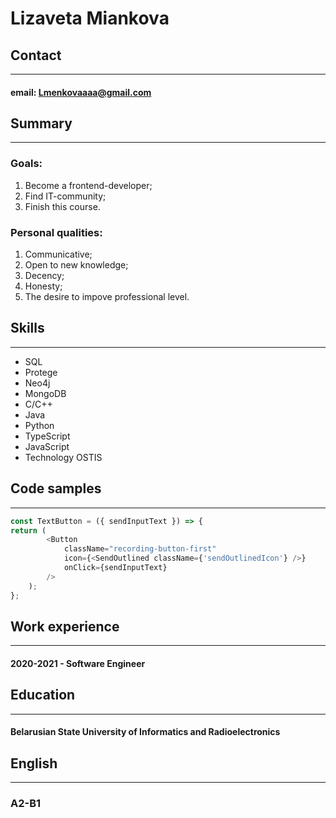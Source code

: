 # Lizaveta Miankova
## Contact
***
#### email: Lmenkovaaaa@gmail.com
## Summary
***
### Goals:
1. Become a frontend-developer;
2. Find IT-community;
3. Finish this course.
### Personal qualities:
1. Communicative;
2. Open to new knowledge;
3. Decency;
4. Honesty;
5. The desire to impove professional level.
## Skills
***
- SQL
- Protege
- Neo4j
- MongoDB
- C/C++
- Java
- Python
- TypeScript
- JavaScript
- Technology OSTIS
## Code samples
***
```javascript
const TextButton = ({ sendInputText }) => {
return (
        <Button
            className="recording-button-first"
            icon={<SendOutlined className={'sendOutlinedIcon'} />}
            onClick={sendInputText}
        />
    );
};
```
## Work experience
***
#### 2020-2021 - Software Engineer
## Education
***
#### Belarusian State University of Informatics and Radioelectronics 
## English 
***
### A2-B1

